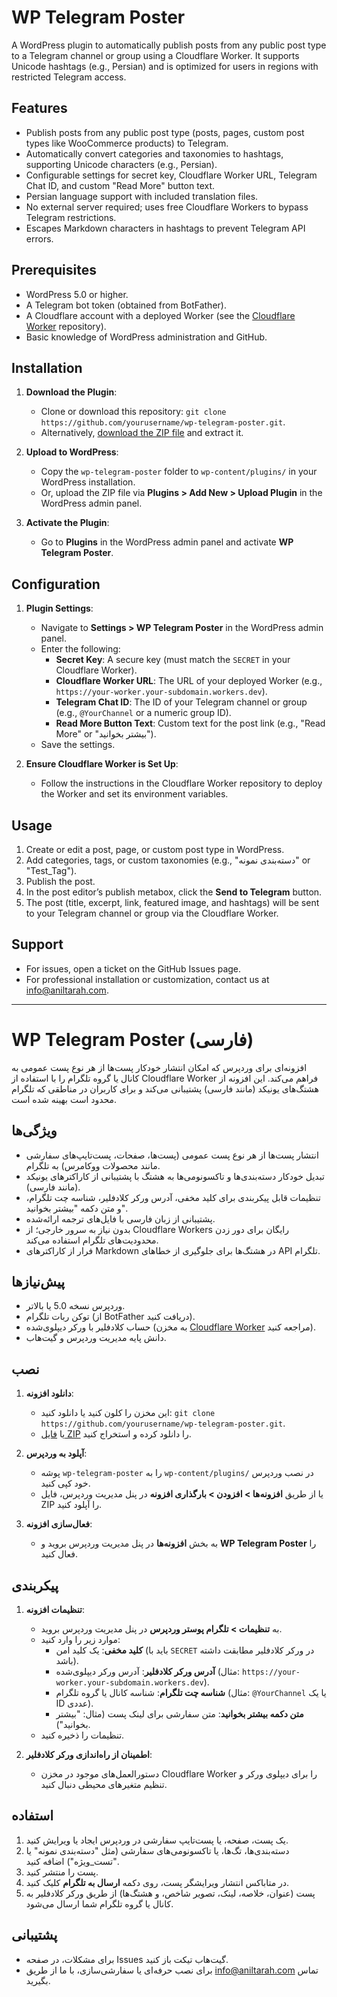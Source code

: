 # WP Telegram Poster

A WordPress plugin to automatically publish posts from any public post type to a Telegram channel or group using a Cloudflare Worker. It supports Unicode hashtags (e.g., Persian) and is optimized for users in regions with restricted Telegram access.

## Features

- Publish posts from any public post type (posts, pages, custom post types like WooCommerce products) to Telegram.
- Automatically convert categories and taxonomies to hashtags, supporting Unicode characters (e.g., Persian).
- Configurable settings for secret key, Cloudflare Worker URL, Telegram Chat ID, and custom "Read More" button text.
- Persian language support with included translation files.
- No external server required; uses free Cloudflare Workers to bypass Telegram restrictions.
- Escapes Markdown characters in hashtags to prevent Telegram API errors.

## Prerequisites

- WordPress 5.0 or higher.
- A Telegram bot token (obtained from BotFather).
- A Cloudflare account with a deployed Worker (see the [Cloudflare Worker](https://github.com/majidnazari65/wp-telegram-poster-cloudflare-worker) repository).
- Basic knowledge of WordPress administration and GitHub.

## Installation

1. **Download the Plugin**:

   - Clone or download this repository: `git clone https://github.com/yourusername/wp-telegram-poster.git`.
   - Alternatively, [download the ZIP file](https://github.com/majidnazari65/wp-telegram-poster/archive/refs/heads/main.zip) and extract it.

2. **Upload to WordPress**:

   - Copy the `wp-telegram-poster` folder to `wp-content/plugins/` in your WordPress installation.
   - Or, upload the ZIP file via **Plugins &gt; Add New &gt; Upload Plugin** in the WordPress admin panel.

3. **Activate the Plugin**:

   - Go to **Plugins** in the WordPress admin panel and activate **WP Telegram Poster**.

## Configuration

1. **Plugin Settings**:

   - Navigate to **Settings &gt; WP Telegram Poster** in the WordPress admin panel.
   - Enter the following:
     - **Secret Key**: A secure key (must match the `SECRET` in your Cloudflare Worker).
     - **Cloudflare Worker URL**: The URL of your deployed Worker (e.g., `https://your-worker.your-subdomain.workers.dev`).
     - **Telegram Chat ID**: The ID of your Telegram channel or group (e.g., `@YourChannel` or a numeric group ID).
     - **Read More Button Text**: Custom text for the post link (e.g., "Read More" or "بیشتر بخوانید").
   - Save the settings.

2. **Ensure Cloudflare Worker is Set Up**:

   - Follow the instructions in the Cloudflare Worker repository to deploy the Worker and set its environment variables.

## Usage

1. Create or edit a post, page, or custom post type in WordPress.
2. Add categories, tags, or custom taxonomies (e.g., "دسته‌بندی نمونه" or "Test_Tag").
3. Publish the post.
4. In the post editor’s publish metabox, click the **Send to Telegram** button.
5. The post (title, excerpt, link, featured image, and hashtags) will be sent to your Telegram channel or group via the Cloudflare Worker.

## Support

- For issues, open a ticket on the GitHub Issues page.
- For professional installation or customization, contact us at info@aniltarah.com.

---

# WP Telegram Poster (فارسی)

افزونه‌ای برای وردپرس که امکان انتشار خودکار پست‌ها از هر نوع پست عمومی به کانال یا گروه تلگرام را با استفاده از Cloudflare Worker فراهم می‌کند. این افزونه از هشتگ‌های یونیکد (مانند فارسی) پشتیبانی می‌کند و برای کاربران در مناطقی که تلگرام محدود است بهینه شده است.

## ویژگی‌ها

- انتشار پست‌ها از هر نوع پست عمومی (پست‌ها، صفحات، پست‌تایپ‌های سفارشی مانند محصولات ووکامرس) به تلگرام.
- تبدیل خودکار دسته‌بندی‌ها و تاکسونومی‌ها به هشتگ با پشتیبانی از کاراکترهای یونیکد (مانند فارسی).
- تنظیمات قابل پیکربندی برای کلید مخفی، آدرس ورکر کلادفلیر، شناسه چت تلگرام، و متن دکمه "بیشتر بخوانید".
- پشتیبانی از زبان فارسی با فایل‌های ترجمه ارائه‌شده.
- بدون نیاز به سرور خارجی؛ از Cloudflare Workers رایگان برای دور زدن محدودیت‌های تلگرام استفاده می‌کند.
- فرار از کاراکترهای Markdown در هشتگ‌ها برای جلوگیری از خطاهای API تلگرام.

## پیش‌نیازها

- وردپرس نسخه 5.0 یا بالاتر.
- توکن ربات تلگرام (از BotFather دریافت کنید).
- حساب کلادفلیر با ورکر دیپلوی‌شده (به مخزن [Cloudflare Worker](https://github.com/majidnazari65/wp-telegram-poster-cloudflare-worker) مراجعه کنید).
- دانش پایه مدیریت وردپرس و گیت‌هاب.

## نصب

1. **دانلود افزونه**:

   - این مخزن را کلون کنید یا دانلود کنید: `git clone https://github.com/yourusername/wp-telegram-poster.git`.
   - یا [فایل ZIP](https://github.com/majidnazari65/wp-telegram-poster/archive/refs/heads/main.zip) را دانلود کرده و استخراج کنید.

2. **آپلود به وردپرس**:

   - پوشه `wp-telegram-poster` را به `wp-content/plugins/` در نصب وردپرس خود کپی کنید.
   - یا از طریق **افزونه‌ها &gt; افزودن &gt; بارگذاری افزونه** در پنل مدیریت وردپرس، فایل ZIP را آپلود کنید.

3. **فعال‌سازی افزونه**:

   - به بخش **افزونه‌ها** در پنل مدیریت وردپرس بروید و **WP Telegram Poster** را فعال کنید.

## پیکربندی

1. **تنظیمات افزونه**:

   - به **تنظیمات &gt; تلگرام پوستر وردپرس** در پنل مدیریت وردپرس بروید.
   - موارد زیر را وارد کنید:
     - **کلید مخفی**: یک کلید امن (باید با `SECRET` در ورکر کلادفلیر مطابقت داشته باشد).
     - **آدرس ورکر کلادفلیر**: آدرس ورکر دیپلوی‌شده (مثال: `https://your-worker.your-subdomain.workers.dev`).
     - **شناسه چت تلگرام**: شناسه کانال یا گروه تلگرام (مثال: `@YourChannel` یا یک ID عددی).
     - **متن دکمه بیشتر بخوانید**: متن سفارشی برای لینک پست (مثال: "بیشتر بخوانید").
   - تنظیمات را ذخیره کنید.

2. **اطمینان از راه‌اندازی ورکر کلادفلیر**:

   - دستورالعمل‌های موجود در مخزن Cloudflare Worker را برای دیپلوی ورکر و تنظیم متغیرهای محیطی دنبال کنید.

## استفاده

1. یک پست، صفحه، یا پست‌تایپ سفارشی در وردپرس ایجاد یا ویرایش کنید.
2. دسته‌بندی‌ها، تگ‌ها، یا تاکسونومی‌های سفارشی (مثل "دسته‌بندی نمونه" یا "تست\_ویژه") اضافه کنید.
3. پست را منتشر کنید.
4. در متاباکس انتشار ویرایشگر پست، روی دکمه **ارسال به تلگرام** کلیک کنید.
5. پست (عنوان، خلاصه، لینک، تصویر شاخص، و هشتگ‌ها) از طریق ورکر کلادفلیر به کانال یا گروه تلگرام شما ارسال می‌شود.

## پشتیبانی

- برای مشکلات، در صفحه Issues گیت‌هاب تیکت باز کنید.
- برای نصب حرفه‌ای یا سفارشی‌سازی، با ما از طریق info@aniltarah.com تماس بگیرید.
